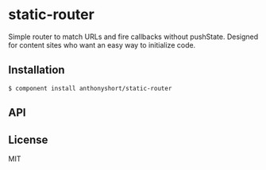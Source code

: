 
# static-router

  Simple router to match URLs and fire callbacks without pushState. Designed for content sites who want an easy way to initialize code.

## Installation

    $ component install anthonyshort/static-router

## API

   

## License

  MIT
